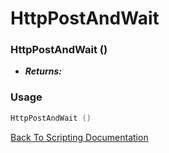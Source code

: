 # HttpPostAndWait 

### HttpPostAndWait ()
- ***Returns:*** 

### Usage

```Lua
HttpPostAndWait ()
```


[Back To Scripting Documentation](../README.md)
